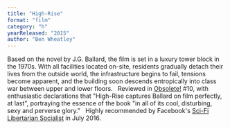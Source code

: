 ```yaml
---
title: "High-Rise"
format: "film"
category: "h"
yearReleased: "2015"
author: "Ben Wheatley"
---
```

Based on the novel by J.G. Ballard, the film is set in a  luxury tower block in the 1970s. With all facilities located on-site, residents  gradually detach their lives from the outside world, the infrastructure begins  to fail, tensions become apparent, and the building soon descends entropically  into class war between upper and lower floors.
 
Reviewed in <a href="http://obsolete-press.com/wp-content/uploads/2017/02/obso10finalwatermarksample.pdf"> Obsolete!</a> #10, with enthusiastic declarations that "High-Rise  captures Ballard on film perfectly, at last", portraying the essence of the book  "in all of its cool, disturbing, sexy and perverse glory."
 
Highly recommended by Facebook's <a href="https://www.facebook.com/scifilibibertariansocialist/?fref=ts">Sci-Fi  Libertarian Socialist</a> in July 2016.
 